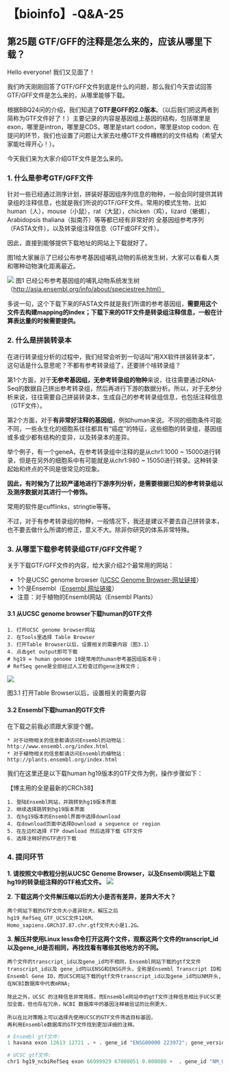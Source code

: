 # 【bioinfo】-Q&A-25

## 第25题 GTF/GFF的注释是怎么来的，应该从哪里下载？
Hello everyone! 我们又见面了！

我们昨天刚刚回答了GTF/GFF文件到底是什么的问题，那么我们今天尝试回答GTF/GFF文件是怎么来的，从哪里能够下载。

根据BBQ24问的介绍，我们知道了**GTF是GFF的2.0版本**。（以后我们把这两者到简称为GTF文件好了！）主要记录的内容是基因组上基因的结构，包括哪里是exon，哪里是intron，哪里是CDS，哪里是start codon，哪里是stop codon. 在提问的环节，我们也设置了问题让大家去吐槽GTF文件糟糕的的文件结构（希望大家能吐得开心！）。

今天我们来为大家介绍GTF文件是怎么来的。

### 1. 什么是参考GTF/GFF文件
针对一些已经通过测序计划，拼装好基因组序列信息的物种，一般会同时提供其转录组的注释信息，也就是我们所说的GTF/GFF文件。常用的模式生物，比如human（人），mouse（小鼠），rat（大鼠），chicken（鸡），lizard（蜥蜴），Arabidopsis thaliana（拟南芥）等等都已经有非常好的 全基因组参考序列（FASTA文件），以及转录组注释信息（GTF或GFF文件）。

因此，直接到能够提供下载地址的网站上下载就好了。

图1给大家展示了已经公布参考基因组哺乳动物的系统发生树，大家可以看看人类和哪种动物演化距离最近。

![](../../../../../Desktop/md/【bioinfo】-Q-A-25/1.jpg)
图1 已经公布参考基因组的哺乳动物系统发生树（http://asia.ensembl.org/info/about/speciestree.html）

多说一句，这个下载下来的FASTA文件就是我们所谓的参考基因组，**需要用这个文件去构建mapping的index；下载下来的GTF文件是转录组注释信息，一般在计算表达量的时候需要提供。**

### 2. 什么是拼装转录本
在进行转录组分析的过程中，我们经常会听到一句话叫“用XX软件拼装转录本”，这句话是什么意思呢？不都有参考转录组了，还要拼个啥转录组？

第1个方面，对于**无参考基因组，无参考转录组的物种**来说，往往需要通过RNA-Seq的数据自己拼出参考转录组，然后再进行下游的数据分析。所以，对于无参分析来说，往往需要自己拼装转录本，生成自己的参考转录组信息，也包括注释信息（GTF文件）。

第2个方面，对于**有非常好注释的基因组**，例如human来说。不同的细胞条件可能不同，一些永生化的细胞系往往都具有“癌症”的特征，这些细胞的转录组，基因组或多或少都有结构的变异，以及转录本的差异。

举个例子，有一个geneA，在参考转录组中注释的是从chr1:1000 ~ 15000进行转录，但是在另外的细胞系中有可能就是从chr1:980 ~ 15050进行转录。这种转录起始和终点的不同是很常见的现象。

**因此，有时候为了比较严谨地进行下游序列分析，是需要根据已知的参考转录组以及测序数据对其进行一个修饰。**

常用的软件是cufflinks，stringtie等等。

不过，对于有参考转录组的物种，一般情况下，我还是建议不要去自己拼转录本，也不要去做什么所谓的修正，意义不大。除非你研究的体系非常特殊。

### 3. 从哪里下载参考转录组GTF/GFF文件呢？
关于下载GTF/GFF文件的内容，给大家介绍2个最常用的网站：

* 1个是UCSC genome browser ([UCSC Genome Browser-网址链接](https://genome.ucsc.edu/index.html)）
* 1个是Ensembl（[Ensembl 网址链接](http://asia.ensembl.org/index.html)）
* 注意：对于植物的Ensembl网站（Ensembl Plants）

#### 3.1 从UCSC genome browser下载human的GTF文件
```
1. 打开UCSC genome browser网站
2. 在Tools里选择 Table Browser
3. 打开Table Browser以后，设置相关的需要内容（图3.1）
4. 点击get output即可下载
# hg19 = human genome 19是常用的human参考基因组版本号；
# RefSeq gene是全部经过人工检查过的gene注释文件；
```
![](../../../../../Desktop/md/【bioinfo】-Q-A-25/2.jpg)

图3.1 打开Table Browser以后，设置相关的需要内容

#### 3.2 Ensembl下载human的GTF文件

在下载之前我必须跟大家提个醒。
```
* 对于动物相关的信息都请访问Ensembl的动物站：http://www.ensembl.org/index.html
* 对于植物相关的信息都请访问Ensembl的植物站：http://plants.ensembl.org/index.html
```
我们在这里还是以下载human hg19版本的GTF文件为例，操作步骤如下：

【博主用的全是最新的CRCh38】
```
1. 登陆Ensembl网站，并跳转到hg19版本界面
2. 继续选择跳转到hg19版本界面
3. 在hg19版本的Ensembl界面中选择download
4. 在download页面中选择Download a sequence or region
5. 在左边栏选择 FTP download 然后选择下载 GTF文件
6. 选择注释好的GTF进行下载
```

### 4. 提问环节

**1. 请按照文中教程分别从UCSC Genome Browser，以及Ensembl网站上下载hg19的转录组注释的GTF格式文件。**
![](../../../../../Desktop/md/【bioinfo】-Q-A-25/3.png)

**2. 下载这两个文件解压缩以后的大小是否有差异，差异大不大？**
```
两个网站下载的GTF⽂件大小差异较大，解压之后
hg19_RefSeq_GTF_UCSC⽂件126M，
Homo_sapiens.GRCh37.87.chr.gtf⽂件大小是1.2G。
```
**3. 解压并使用Linux less命令打开这两个文件，观察这两个文件的transcript_id以及gene_id是否相同，再找找看有哪些其他地方的不同。**
```
两个⽂件的transcript_id以及gene_id均不相同，Ensembl网站下载的gtf⽂文件transcript_id以及 gene_id均以ENSG和ENSG开头，全称是Ensembl Transcript ID和Ensembl Gene ID，而UCSC网站下载的gtf文件transcript_id以及gene_id均以NM开头,在NCBI数据库中代表mRNA;

除此之外，UCSC 的注释信息非常简练，⽽Ensemble⽹站中的gtf文件注释信息相比于UCSC更加全面，但也存在冗余，NCBI 数据库中的基因注释被验证的比例更大，

所以在⽐对策略上可以选择先使用UCSC的GTF文件筛选目标基因，
再利用Ensemble数据库的GTF⽂件找到更加详细的注释。
```
```python
# Ensembl gtf文件:
1 havana exon 12613 12721 . + . gene_id "ENSG00000 223972"; gene_version "4";	transcript_id "ENST00000456328"; transcript_version "2" ; exon_number "2"; gene_name "DDX11L1"; gene_source "ensembl_havana"; gene_biotype	"pseudogene"; transcript_name "DDX11L1-002"; transcript_source "havana"; transcri pt_biotype	"processed_transcript"; havana_transcript "OTTHUMT00000362751"; havana_	transcript_version "1"; exon_id "ENSE00003582793"; exon_version "1"; tag "basic";

# UCSC gtf⽂件:
chr1 hg19_ncbiRefSeq exon 66999929 67000051 0.000000 +	. gene_id "NM_001308203.1"; transcript_id "NM_001308203.1";
```


